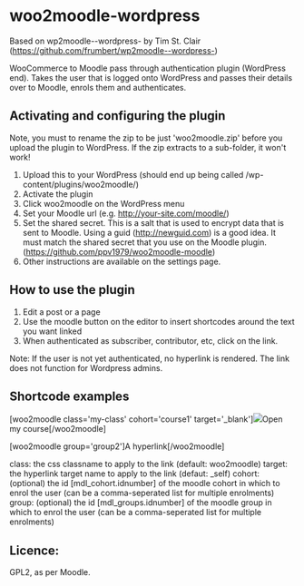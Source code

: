 woo2moodle-wordpress
=====================

Based on wp2moodle--wordpress- by Tim St. Clair (https://github.com/frumbert/wp2moodle--wordpress-)

WooCommerce to Moodle pass through authentication plugin (WordPress end). Takes the user that is logged onto WordPress and passes their details over to Moodle, enrols them and authenticates.

Activating and configuring the plugin
-------------------------------
Note, you must to rename the zip to be just 'woo2moodle.zip' before you upload the plugin to WordPress. If the zip extracts to a sub-folder, it won't work!

1. Upload this to your WordPress (should end up being called /wp-content/plugins/woo2moodle/)
2. Activate the plugin
3. Click woo2moodle on the WordPress menu
4. Set your Moodle url (e.g. http://your-site.com/moodle/)
5. Set the shared secret. This is a salt that is used to encrypt data that is sent to Moodle. Using a guid (http://newguid.com) is a good idea. It must match the shared secret that you use on the Moodle plugin. (https://github.com/ppv1979/woo2moodle-moodle)
6. Other instructions are available on the settings page.

How to use the plugin
------------------
1. Edit a post or a page
2. Use the moodle button on the editor to insert shortcodes around the text you want linked
3. When authenticated as subscriber, contributor, etc, click on the link.

Note: If the user is not yet authenticated, no hyperlink is rendered. The link does not function for Wordpress admins.

Shortcode examples
------------------

[woo2moodle class='my-class' cohort='course1' target='_blank']<img src='path.gif'>Open my course[/woo2moodle]

[woo2moodle group='group2']A hyperlink[/woo2moodle]

class: the css classname to apply to the link (default: woo2moodle)
target: the hyperlink target name to apply to the link (defaut: _self)
cohort: (optional) the id [mdl_cohort.idnumber] of the moodle cohort in which to enrol the user (can be a comma-seperated list for multiple enrolments)
group: (optional) the id [mdl_groups.idnumber] of the moodle group in which to enrol the user (can be a comma-seperated list for multiple enrolments)

Licence:
--------
GPL2, as per Moodle.
